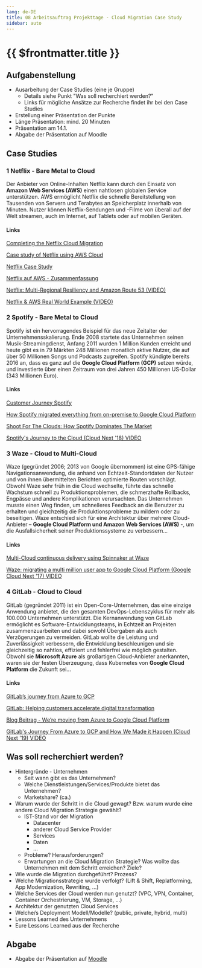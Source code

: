 ```yaml
---
lang: de-DE
title: 08 Arbeitsauftrag Projekttage - Cloud Migration Case Study
sidebar: auto
---
```


# {{ $frontmatter.title }}

## Aufgabenstellung
* Ausarbeitung der Case Studies (eine je Gruppe)
  * Details siehe Punkt "Was soll recherchiert werden?"
  * Links für mögliche Ansätze zur Recherche findet ihr bei den Case Studies
* Erstellung einer Präsentation der Punkte
* Länge Präsentation: mind. 20 Minuten
* Präsentation am 14.1.
* Abgabe der Präsentation auf Moodle


## Case Studies

### 1 Netflix - Bare Metal to Cloud
Der Anbieter von Online-Inhalten Netflix kann durch den Einsatz von **Amazon Web Services (AWS)** einen nahtlosen globalen Service unterstützen. AWS ermöglicht Netflix die schnelle Bereitstellung von Tausenden von Servern und Terabytes an Speicherplatz innerhalb von Minuten. Nutzer können Netflix-Sendungen und -Filme von überall auf der Welt streamen, auch im Internet, auf Tablets oder auf mobilen Geräten.

#### Links
[Completing the Netflix Cloud Migration](https://about.netflix.com/en/news/completing-the-netflix-cloud-migration)

[Case study of Netflix using AWS Cloud](https://www.linkedin.com/pulse/case-study-netflix-using-aws-cloud-abhinav-singh)

[Netflix Case Study](https://aws.amazon.com/de/solutions/case-studies/netflix-case-study/)

[Netflix auf AWS - Zusammenfassung](https://aws.amazon.com/de/solutions/case-studies/netflix/)

[Netflix: Multi-Regional Resiliency and Amazon Route 53 (VIDEO)](https://www.youtube.com/watch?v=WDDkLOT8SCk&list=PLhr1KZpdzukdeX8mQ2qO73bg6UKQHYsHb&index=12)

[Netflix & AWS Real World Example (VIDEO)](https://www.youtube.com/watch?v=uLGYO09eCzo)

### 2 Spotify - Bare Metal to Cloud
Spotify ist ein hervorragendes Beispiel für das neue Zeitalter der Unternehmensskalierung. Ende 2008 startete das Unternehmen seinen Musik-Streamingdienst, Anfang 2011 wurden 1 Million Kunden erreicht und heute gibt es in 79 Märkten 248 Millionen monatlich aktive Nutzer, die auf über 50 Millionen Songs und Podcasts zugreifen. Spotify kündigte bereits 2016 an, dass es ganz auf die **Google Cloud Platform (GCP)** setzen würde, und investierte über einen Zeitraum von drei Jahren 450 Millionen US-Dollar (343 Millionen Euro).

#### Links
[Customer Journey Spotify](https://cloud.google.com/customers/spotify)

[How Spotify migrated everything from on-premise to Google Cloud Platform](https://www.computerworld.com/article/3427799/how-spotify-migrated-everything-from-on-premise-to-google-cloud-platform.html)

[Shoot For The Clouds: How Spotify Dominates The Market](https://www.softwareadvisoryservice.com/en/case-studies/shoot-for-the-clouds-how-spotify-dominates-the-market/)

[Spotify's Journey to the Cloud (Cloud Next '18) VIDEO](https://www.youtube.com/watch?v=5aBORQim-KM)


### 3 Waze - Cloud to Multi-Cloud
Waze (gegründet 2006; 2013 von Google übernommen) ist eine GPS-fähige Navigationsanwendung, die anhand von Echtzeit-Standortdaten der Nutzer und von ihnen übermittelten Berichten optimierte Routen vorschlägt. Obwohl Waze sehr früh in die Cloud wechselte, führte das schnelle Wachstum schnell zu Produktionsproblemen, die schmerzhafte Rollbacks, Engpässe und andere Komplikationen verursachten. Das Unternehmen musste einen Weg finden, um schnelleres Feedback an die Benutzer zu erhalten und gleichzeitig die Produktionsprobleme zu mildern oder zu beseitigen. Waze entschied sich für eine Architektur über mehrere Cloud-Anbieter – **Google Cloud Platform und Amazon Web Services (AWS)** -, um die Ausfallsicherheit seiner Produktionssysteme zu verbessern…

#### Links
[Multi-Cloud continuous delivery using Spinnaker at Waze](https://cloud.google.com/blog/products/gcp/guest-post-multi-cloud-continuous-delivery-using-spinnaker-at-waze)

[Waze: migrating a multi million user app to Google Cloud Platform (Google Cloud Next '17) VIDEO](https://www.youtube.com/watch?v=woazNHiP-r0)


### 4 GitLab - Cloud to Cloud
GitLab (gegründet 2011) ist ein Open-Core-Unternehmen, das eine einzige Anwendung anbietet, die den gesamten DevOps-Lebenszyklus für mehr als 100.000 Unternehmen unterstützt.
Die Kernanwendung von GitLab ermöglicht es Software-Entwicklungsteams, in Echtzeit an Projekten zusammenzuarbeiten und dabei sowohl Übergaben als auch Verzögerungen zu vermeiden. GitLab wollte die Leistung und Zuverlässigkeit verbessern, die Entwicklung beschleunigen und sie gleichzeitig so nahtlos, effizient und fehlerfrei wie möglich gestalten. Obwohl sie **Microsoft Azure** als großartigen Cloud-Anbieter anerkannten, waren sie der festen Überzeugung, dass Kubernetes von **Google Cloud Platform** die Zukunft sei… 

#### Links
[GitLab’s journey from Azure to GCP](https://about.gitlab.com/blog/2019/05/02/gitlab-journey-from-azure-to-gcp/)

[GitLab: Helping customers accelerate digital transformation](https://cloud.google.com/customers/gitlab)

[Blog Beitrag - We’re moving from Azure to Google Cloud Platform](https://about.gitlab.com/blog/2018/06/25/moving-to-gcp/)

[GitLab's Journey From Azure to GCP and How We Made it Happen (Cloud Next '19) VIDEO](https://www.youtube.com/watch?v=Ve_9mbJHPXQ&t=267s)


## Was soll recherchiert werden?
* Hintergründe - Unternehmen 
  * Seit wann gibt es das Unternehmen?
  * Welche Dienstleistungen/Services/Produkte bietet das Unternehmen?
  * Marketshare? (ca.)
* Warum wurde der Schritt in die Cloud gewagt? Bzw. warum wurde eine andere Cloud Migration Strategie gewählt?
  * IST-Stand vor der Migration 
    * Datacenter
    * anderer Cloud Service Provider
    * Services
    * Daten 
    * …
  * Probleme? Herausforderungen? 
  * Erwartungen an die Cloud Migration Strategie? Was wollte das Unternehmen mit dem Schritt erreichen? Ziele?
* Wie wurde die Migration durchgeführt? Prozess?
* Welche Migrationsstrategie wurde verfolgt? (Lift & Shift, Replatforming, App Modernization, Rewriting, …)
* Welche Services der Cloud werden nun genutzt? (VPC, VPN, Container, Container Orchestrierung, VM, Storage, …)
* Architektur der genutzten Cloud Services
* Welche/s Deployment Modell/Modelle? (public, private, hybrid, multi)
* Lessons Learned des Unternehmens
* Eure Lessons Learned aus der Recherche


## Abgabe
* Abgabe der Präsentation auf [Moodle](https://moodle.fh-campuswien.ac.at/mod/assign/view.php?id=502148)